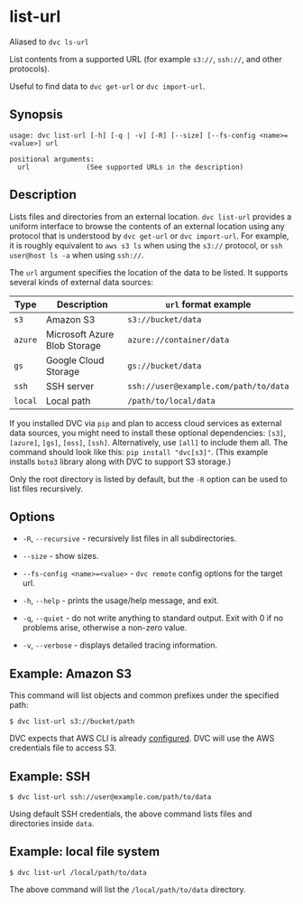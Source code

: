 # list-url

<admon type="info">

Aliased to `dvc ls-url`

</admon>

List contents from a supported URL (for example `s3://`, `ssh://`, and other
protocols).

<admon type="tip">

Useful to find data to `dvc get-url` or `dvc import-url`.

</admon>

## Synopsis

```usage
usage: dvc list-url [-h] [-q | -v] [-R] [--size] [--fs-config <name>=<value>] url

positional arguments:
  url              (See supported URLs in the description)
```

## Description

Lists files and directories from an external location. `dvc list-url` provides a
uniform interface to browse the contents of an external location using any
protocol that is understood by `dvc get-url` or `dvc import-url`. For example,
it is roughly equivalent to `aws s3 ls` when using the `s3://` protocol, or
`ssh user@host ls -a` when using `ssh://`.

The `url` argument specifies the location of the data to be listed. It supports
several kinds of external data sources:

| Type    | Description                  | `url` format example                  |
| ------- | ---------------------------- | ------------------------------------- |
| `s3`    | Amazon S3                    | `s3://bucket/data`                    |
| `azure` | Microsoft Azure Blob Storage | `azure://container/data`              |
| `gs`    | Google Cloud Storage         | `gs://bucket/data`                    |
| `ssh`   | SSH server                   | `ssh://user@example.com/path/to/data` |
| `local` | Local path                   | `/path/to/local/data`                 |

<admon type="info">

If you installed DVC via `pip` and plan to access cloud services as external
data sources, you might need to install these optional dependencies: `[s3]`,
`[azure]`, `[gs]`, `[oss]`, `[ssh]`. Alternatively, use `[all]` to include them
all. The command should look like this: `pip install "dvc[s3]"`. (This example
installs `boto3` library along with DVC to support S3 storage.)

</admon>

Only the root directory is listed by default, but the `-R` option can be used to
list files recursively.

## Options

- `-R`, `--recursive` - recursively list files in all subdirectories.

- `--size` - show sizes.

- `--fs-config <name>=<value>` - `dvc remote` config options for the target url.

- `-h`, `--help` - prints the usage/help message, and exit.

- `-q`, `--quiet` - do not write anything to standard output. Exit with 0 if no
  problems arise, otherwise a non-zero value.

- `-v`, `--verbose` - displays detailed tracing information.

## Example: Amazon S3

This command will list objects and common prefixes under the specified path:

```cli
$ dvc list-url s3://bucket/path
```

DVC expects that AWS CLI is already
[configured](https://docs.aws.amazon.com/cli/latest/userguide/cli-chap-configure.html).
DVC will use the AWS credentials file to access S3.

## Example: SSH

```cli
$ dvc list-url ssh://user@example.com/path/to/data
```

Using default SSH credentials, the above command lists files and directories
inside `data`.

## Example: local file system

```cli
$ dvc list-url /local/path/to/data
```

The above command will list the `/local/path/to/data` directory.
